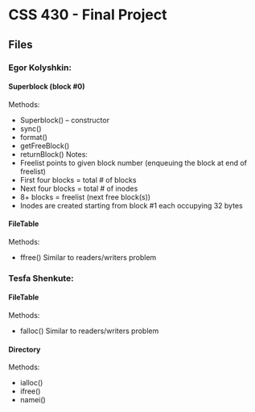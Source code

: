 # CSS 430 - Final Project

## Files
### Egor Kolyshkin:
#### Superblock (block #0)
Methods:
- Superblock() – constructor
- sync()
- format()
- getFreeBlock()
- returnBlock()
Notes: 
- Freelist points to given block number (enqueuing the block at end of freelist)
- First four blocks = total # of blocks
- Next four blocks = total # of inodes
- 8+ blocks = freelist (next free block(s))
- Inodes are created starting from block #1 each occupying 32 bytes
#### FileTable
Methods:
- ffree()
Similar to readers/writers problem

### Tesfa Shenkute:
#### FileTable
Methods:
- falloc()
Similar to readers/writers problem
#### Directory
Methods:
- ialloc()
- ifree()
- namei()